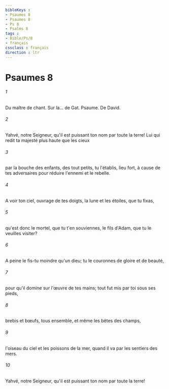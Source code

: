 ```yaml
---
bibleKeys : 
- Psaumes 8
- Psaumes 8
- Ps 8
- Psalms 8
tags : 
- Bible/Ps/8
- français
cssclass : français
direction : ltr
---
```


# Psaumes 8

###### 1
Du maître de chant. Sur la... de Gat. Psaume. De David.
###### 2
Yahvé, notre Seigneur, qu'il est puissant ton nom par toute la terre! Lui qui redit ta majesté plus haute que les cieux
###### 3
par la bouche des enfants, des tout petits, tu l'établis, lieu fort, à cause de tes adversaires pour réduire l'ennemi et le rebelle.
###### 4
A voir ton ciel, ouvrage de tes doigts, la lune et les étoiles, que tu fixas,
###### 5
qu'est donc le mortel, que tu t'en souviennes, le fils d'Adam, que tu le veuilles visiter?
###### 6
A peine le fis-tu moindre qu'un dieu; tu le couronnes de gloire et de beauté,
###### 7
pour qu'il domine sur l'œuvre de tes mains; tout fut mis par toi sous ses pieds,
###### 8
brebis et bœufs, tous ensemble, et même les bêtes des champs,
###### 9
l'oiseau du ciel et les poissons de la mer, quand il va par les sentiers des mers.
###### 10
Yahvé, notre Seigneur, qu'il est puissant ton nom par toute la terre!
